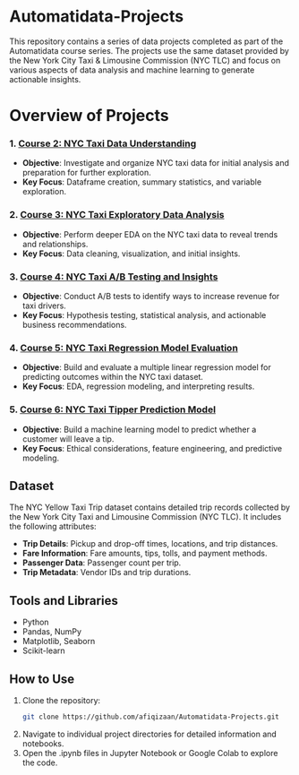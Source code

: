 # Automatidata-Projects
This repository contains a series of data projects completed as part of the Automatidata course series. The projects use the same dataset provided by the New York City Taxi &amp; Limousine Commission (NYC TLC) and focus on various aspects of data analysis and machine learning to generate actionable insights.

# Overview of Projects

### 1. [Course 2: NYC Taxi Data Understanding](./Course2_NYC_Taxi_Data_Understanding)
- **Objective**: Investigate and organize NYC taxi data for initial analysis and preparation for further exploration.
- **Key Focus**: Dataframe creation, summary statistics, and variable exploration.

### 2. [Course 3: NYC Taxi Exploratory Data Analysis](./Course3_NYC_Taxi_Exploratory_Data_Analysis)
- **Objective**: Perform deeper EDA on the NYC taxi data to reveal trends and relationships.
- **Key Focus**: Data cleaning, visualization, and initial insights.

### 3. [Course 4: NYC Taxi A/B Testing and Insights](./Course4_NYC_Taxi_AB_Testing_and_Insights)
- **Objective**: Conduct A/B tests to identify ways to increase revenue for taxi drivers.
- **Key Focus**: Hypothesis testing, statistical analysis, and actionable business recommendations.

### 4. [Course 5: NYC Taxi Regression Model Evaluation](./Course5_NYC_Taxi_Regression_Model_Evaluation)
- **Objective**: Build and evaluate a multiple linear regression model for predicting outcomes within the NYC taxi dataset.
- **Key Focus**: EDA, regression modeling, and interpreting results.

### 5. [Course 6: NYC Taxi Tipper Prediction Model](./Course6_NYC_Taxi_Tipper_Prediction_Model)
- **Objective**: Build a machine learning model to predict whether a customer will leave a tip.
- **Key Focus**: Ethical considerations, feature engineering, and predictive modeling.

## Dataset

The NYC Yellow Taxi Trip dataset contains detailed trip records collected by the New York City Taxi and Limousine Commission (NYC TLC). It includes the following attributes:

- **Trip Details**: Pickup and drop-off times, locations, and trip distances.
- **Fare Information**: Fare amounts, tips, tolls, and payment methods.
- **Passenger Data**: Passenger count per trip.
- **Trip Metadata**: Vendor IDs and trip durations.

## Tools and Libraries

- Python
- Pandas, NumPy
- Matplotlib, Seaborn
- Scikit-learn

## How to Use
1. Clone the repository:  
   ```bash
   git clone https://github.com/afiqizaan/Automatidata-Projects.git
2. Navigate to individual project directories for detailed information and notebooks.
3. Open the .ipynb files in Jupyter Notebook or Google Colab to explore the code.
